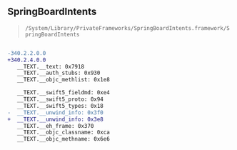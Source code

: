 ## SpringBoardIntents

> `/System/Library/PrivateFrameworks/SpringBoardIntents.framework/SpringBoardIntents`

```diff

-340.2.2.0.0
+340.2.4.0.0
   __TEXT.__text: 0x7918
   __TEXT.__auth_stubs: 0x930
   __TEXT.__objc_methlist: 0x1e8

   __TEXT.__swift5_fieldmd: 0xe4
   __TEXT.__swift5_proto: 0x94
   __TEXT.__swift5_types: 0x18
-  __TEXT.__unwind_info: 0x3f0
+  __TEXT.__unwind_info: 0x3e8
   __TEXT.__eh_frame: 0x370
   __TEXT.__objc_classname: 0xca
   __TEXT.__objc_methname: 0x6e6

```
